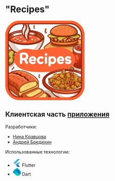 # "Recipes"
<img src="https://github.com/NinelNina/recipes_mobile/blob/connect_backend/assets/icon/icon.png" width="250" height="250">

## Клиентская часть [приложения](https://github.com/Novia2003/RecipeProject)
Разработчики: 
* [Нина Кравцова](https://github.com/NinelNina)
* [Андрей Бредихин](https://github.com/O6HarJleBwuunp9lHuk)
              
Использованные технологии:
*  <img src="https://github.com/devicons/devicon/blob/master/icons/flutter/flutter-original.svg" style="width:25px; height:25px;"/> Flutter
*  <img src="https://github.com/devicons/devicon/blob/master/icons/dart/dart-original.svg" style="width:25px; height:25px;"/> Dart
